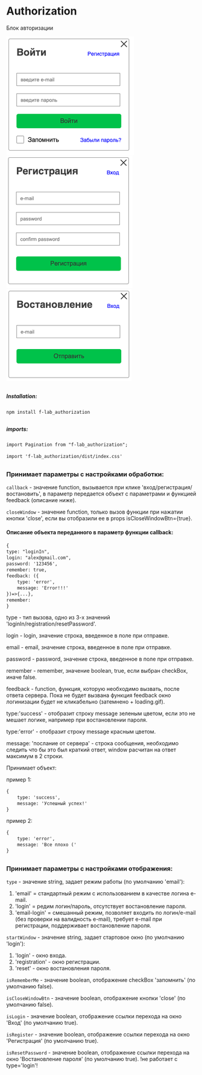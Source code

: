 # Authorization

Блок авторизации

![Image alt](https://github.com/Sav231189/f-lab_authorization/raw/master/src/assets/images/image.png)
![Image alt](https://github.com/Sav231189/f-lab_authorization/raw/master/src/assets/images/image2.png)
![Image alt](https://github.com/Sav231189/f-lab_authorization/raw/master/src/assets/images/image3.png)

##

##### Installation: 
`npm install f-lab_authorization`

##
##### imports: 
`import Pagination from "f-lab_authorization";`

`import 'f-lab_authorization/dist/index.css'`

##
### Принимает параметры с настройками обработки:


`callback` - значение function, вызывается при клике 'вход/регистрация/востановить', в параметр передается объект с параметрами и функцией feedback (описание ниже).

`closeWindow` - значение function, только вызов функции при нажатии кнопки 'close', если вы отобразили ее в props isCloseWindowBtn={true}.

#### Описание объекта переданного в параметр функции callback:
    {
    type: "loginIn", 
    login: "alex@gmail.com",
    password: '123456',
    remember: true,
    feedback: ({
        type: 'error',
        message: 'Error!!!'
    })=>{...},
    remember: 
    }
    
type - тип вызова, одно из 3-х значений 'loginIn/registration/resetPassword'.
    
login - login, значение строка, введенное в поле при отправке.
    
email - email, значение строка, введенное в поле при отправке.
   
password - password, значение строка, введенное в поле при отправке.
   
remember - remember, значение boolean, true, если выбран checkBox, иначе false.
   
feedback - function, функция, которую необходимо вызвать, после ответа сервера. Пока не будет вызвана функция feedback окно логинизации будет не кликабельно (затемнено + loading.gif).
 
type:'success' - отобразит строку message зеленым цветом, если это не мешает логике, например при востановлении пароля. 

type:'error' - отобразит строку message красным цветом.
 
message: 'послание от сервера' - строка сообщения, необходимо следить что бы это был краткий ответ, window расчитан на ответ максимум в 2 строки.

Принимает объект:

пример 1:

    {
        type: 'success',
        message: 'Успешный успех!'
    }
пример 2:

    {
        type: 'error',
        message: 'Все плохо ('
    }


##
### Принимает параметры с настройками отображения:

`type` - значение string, задает режим работы (по умолчанию 'email'):
1. 'email' = стандартный режим с использованием в качестве логина e-mail.
2. 'login' = редим логин/пароль, отсутствует востановление пароля.
3. 'email-login' = смешанный режим, позволяет входить по логин/e-mail (без проверки на валидность e-mail), требует e-mail при регистрации, поддерживает востановление пароля.

`startWindow` - значение string, задает стартовое окно (по умолчанию 'login'):
1. 'login' - окно входа.
2. 'registration' - окно регистрации.
3. 'reset' - окно востановления пароля.

`isRememberMe` - значение boolean, отображение checkBox 'запомнить' (по умолчанию false).

`isCloseWindowBtn` - значение boolean, отображение кнопки 'close' (по умолчанию false).

`isLogin` - значение boolean, отображение ссылки перехода на окно 'Вход' (по умолчанию true).

`isRegister` - значение boolean, отображение ссылки перехода на окно 'Регистрация' (по умолчанию true).

`isResetPassword` - значение boolean, отображение ссылки перехода на окно 'Востановление пароля' (по умолчанию true).   !не работает с type='login'!  
